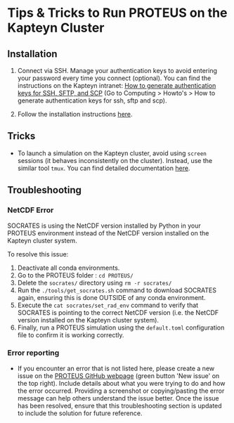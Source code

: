 # Tips & Tricks to Run PROTEUS on the Kapteyn Cluster

## Installation

1. Connect via SSH. Manage your authentication keys to avoid entering your password every time you connect (optional). You can find the instructions on the Kapteyn intranet: [How to generate authentication keys for SSH, SFTP, and SCP](https://www.astro.rug.nl/intranet/computing/index.php) (Go to Computing > Howto's > How to generate authentication keys for ssh, sftp and scp).

2. Follow the installation instructions [here](./installation.md).

## Tricks

- To launch a simulation on the Kapteyn cluster, avoid using `screen` sessions (it behaves inconsistently on the cluster). Instead, use the similar tool `tmux`. You can find detailed documentation [here](https://tmuxcheatsheet.com/).

## Troubleshooting

### NetCDF Error

SOCRATES is using the NetCDF version installed by Python in your PROTEUS environment instead of the NetCDF version installed on the Kapteyn cluster system.

To resolve this issue:

1. Deactivate all conda environments.
2. Go to the PROTEUS folder : `cd PROTEUS/`
3. Delete the `socrates/` directory using `rm -r socrates/`
4. Run the `./tools/get_socrates.sh` command to download SOCRATES again, ensuring this is done OUTSIDE of any conda environment.
5. Execute the `cat socrates/set_rad_env` command to verify that SOCRATES is pointing to the correct NetCDF version (i.e. the NetCDF version installed on the Kapteyn cluster system).
6. Finally, run a PROTEUS simulation using the `default.toml` configuration file to confirm it is working correctly.

### Error reporting
- If you encounter an error that is not listed here, please create a new issue on the [PROTEUS GitHub webpage](https://github.com/FormingWorlds/PROTEUS/issues) (green button 'New issue' on the top right). Include details about what you were trying to do and how the error occurred. Providing a screenshot or copying/pasting the error message can help others understand the issue better. Once the issue has been resolved, ensure that this troubleshooting section is updated to include the solution for future reference.

